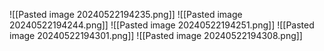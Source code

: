 ![[Pasted image 20240522194235.png]]
![[Pasted image 20240522194244.png]]
![[Pasted image 20240522194251.png]]
![[Pasted image 20240522194301.png]]
![[Pasted image 20240522194308.png]]
